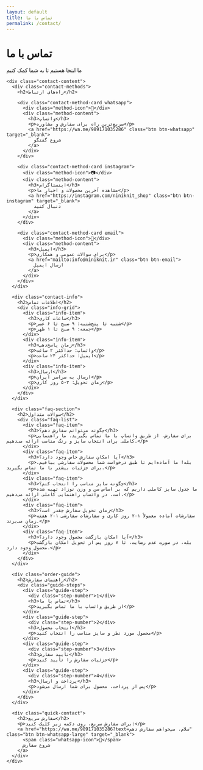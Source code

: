```yaml
---
layout: default
title: تماس با ما
permalink: /contact/
---
```


<div class="contact-page">
  <div class="container">
    <div class="contact-hero">
      <h1>تماس با ما</h1>
      <p class="contact-subtitle">ما اینجا هستیم تا به شما کمک کنیم</p>
    </div>

    <div class="contact-content">
      <div class="contact-methods">
        <h2>راه‌های ارتباط</h2>
        
        <div class="contact-method-card whatsapp">
          <div class="method-icon">📱</div>
          <div class="method-content">
            <h3>واتساپ</h3>
            <p>سریع‌ترین راه برای سفارش و مشاوره</p>
            <a href="https://wa.me/989171035286" class="btn btn-whatsapp" target="_blank">
              شروع گفتگو
            </a>
          </div>
        </div>

        <div class="contact-method-card instagram">
          <div class="method-icon">📷</div>
          <div class="method-content">
            <h3>اینستاگرام</h3>
            <p>مشاهده آخرین محصولات و اخبار ما</p>
            <a href="https://instagram.com/niniknit_shop" class="btn btn-instagram" target="_blank">
              دنبال کنید
            </a>
          </div>
        </div>

        <div class="contact-method-card email">
          <div class="method-icon">📧</div>
          <div class="method-content">
            <h3>ایمیل</h3>
            <p>برای سوالات عمومی و همکاری</p>
            <a href="mailto:info@niniknit.ir" class="btn btn-email">
              ارسال ایمیل
            </a>
          </div>
        </div>
      </div>

      <div class="contact-info">
        <h2>اطلاعات تماس</h2>
        <div class="info-grid">
          <div class="info-item">
            <h3>ساعات کاری</h3>
            <p>شنبه تا پنج‌شنبه: ۹ صبح تا ۶ عصر</p>
            <p>جمعه: ۹ صبح تا ۱ ظهر</p>
          </div>
          <div class="info-item">
            <h3>زمان پاسخ‌دهی</h3>
            <p>واتساپ: حداکثر ۲ ساعت</p>
            <p>ایمیل: حداکثر ۲۴ ساعت</p>
          </div>
          <div class="info-item">
            <h3>ارسال</h3>
            <p>ارسال به سراسر ایران</p>
            <p>زمان تحویل: ۳-۵ روز کاری</p>
          </div>
        </div>
      </div>

      <div class="faq-section">
        <h2>سوالات متداول</h2>
        <div class="faq-list">
          <div class="faq-item">
            <h3>چگونه می‌توانم سفارش دهم؟</h3>
            <p>برای سفارش، از طریق واتساپ با ما تماس بگیرید. ما راهنمایی کاملی برای انتخاب سایز و رنگ مناسب ارائه می‌دهیم.</p>
          </div>
          <div class="faq-item">
            <h3>آیا امکان سفارش خاص وجود دارد؟</h3>
            <p>بله! ما آماده‌ایم تا طبق درخواست شما محصولات سفارشی ببافیم. برای جزئیات بیشتر با ما تماس بگیرید.</p>
          </div>
          <div class="faq-item">
            <h3>چگونه سایز مناسب را انتخاب کنم؟</h3>
            <p>ما جدول سایز کاملی داریم که بر اساس سن و وزن نوزاد تهیه شده است. در واتساپ راهنمایی کاملی ارائه می‌دهیم.</p>
          </div>
          <div class="faq-item">
            <h3>زمان تحویل سفارش چقدر است؟</h3>
            <p>سفارشات آماده معمولاً ۱-۲ روز کاری و سفارشات سفارشی ۱-۲ هفته زمان می‌برند.</p>
          </div>
          <div class="faq-item">
            <h3>آیا امکان بازگشت محصول وجود دارد؟</h3>
            <p>بله، در صورت عدم رضایت، تا ۷ روز پس از تحویل امکان بازگشت محصول وجود دارد.</p>
          </div>
        </div>
      </div>

      <div class="order-guide">
        <h2>راهنمای سفارش</h2>
        <div class="guide-steps">
          <div class="guide-step">
            <div class="step-number">1</div>
            <h3>تماس با ما</h3>
            <p>از طریق واتساپ با ما تماس بگیرید</p>
          </div>
          <div class="guide-step">
            <div class="step-number">2</div>
            <h3>انتخاب محصول</h3>
            <p>محصول مورد نظر و سایز مناسب را انتخاب کنید</p>
          </div>
          <div class="guide-step">
            <div class="step-number">3</div>
            <h3>تأیید سفارش</h3>
            <p>جزئیات سفارش را تأیید کنید</p>
          </div>
          <div class="guide-step">
            <div class="step-number">4</div>
            <h3>پرداخت و ارسال</h3>
            <p>پس از پرداخت، محصول برای شما ارسال می‌شود</p>
          </div>
        </div>
      </div>

      <div class="quick-contact">
        <h2>سفارش سریع</h2>
        <p>برای سفارش سریع، روی دکمه زیر کلیک کنید:</p>
        <a href="https://wa.me/989171035286?text=سلام، می‌خواهم سفارش دهم" class="btn btn-whatsapp-large" target="_blank">
          <span class="whatsapp-icon">📱</span>
          شروع سفارش
        </a>
      </div>
    </div>
  </div>
</div>
